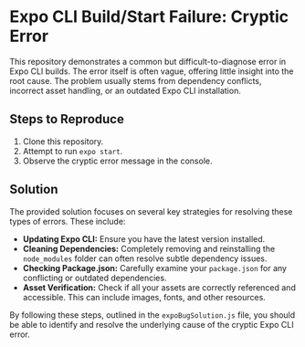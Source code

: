 # Expo CLI Build/Start Failure: Cryptic Error

This repository demonstrates a common but difficult-to-diagnose error in Expo CLI builds. The error itself is often vague, offering little insight into the root cause.  The problem usually stems from dependency conflicts, incorrect asset handling, or an outdated Expo CLI installation.

## Steps to Reproduce

1. Clone this repository.
2. Attempt to run `expo start`.
3. Observe the cryptic error message in the console.

## Solution

The provided solution focuses on several key strategies for resolving these types of errors.  These include:

* **Updating Expo CLI:** Ensure you have the latest version installed.
* **Cleaning Dependencies:** Completely removing and reinstalling the `node_modules` folder can often resolve subtle dependency issues.
* **Checking Package.json:** Carefully examine your `package.json` for any conflicting or outdated dependencies.
* **Asset Verification:** Check if all your assets are correctly referenced and accessible.  This can include images, fonts, and other resources.

By following these steps, outlined in the `expoBugSolution.js` file, you should be able to identify and resolve the underlying cause of the cryptic Expo CLI error.